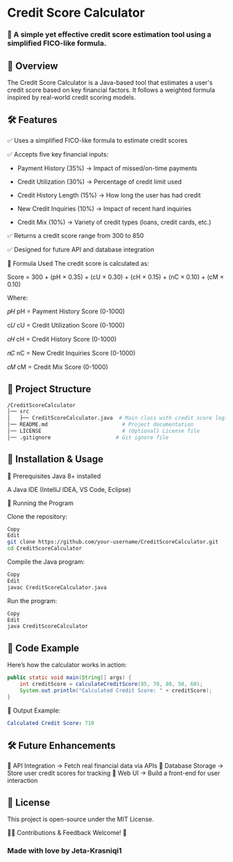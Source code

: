 # Credit Score Calculator
### 🚀 A simple yet effective credit score estimation tool using a simplified FICO-like formula.

## 📌 Overview
The Credit Score Calculator is a Java-based tool that estimates a user's credit score based on key financial factors. It follows a weighted formula inspired by real-world credit scoring models.

## 🛠 Features
✅ Uses a simplified FICO-like formula to estimate credit scores

✅ Accepts five key financial inputs:

- Payment History (35%) → Impact of missed/on-time payments

- Credit Utilization (30%) → Percentage of credit limit used

- Credit History Length (15%) → How long the user has had credit

- New Credit Inquiries (10%) → Impact of recent hard inquiries

- Credit Mix (10%) → Variety of credit types (loans, credit cards, etc.)
  
✅ Returns a credit score range from 300 to 850

✅ Designed for future API and database integration

📌 Formula Used
The credit score is calculated as:

Score = 300 + (pH × 0.35) + (cU × 0.30) + (cH × 0.15) + (nC × 0.10) + (cM × 0.10)

Where:

𝑝𝐻
pH = Payment History Score (0-1000)


c𝑈
cU = Credit Utilization Score (0-1000)

𝑐𝐻
cH = Credit History Score (0-1000)

𝑛𝐶
nC = New Credit Inquiries Score (0-1000)

𝑐𝑀
cM = Credit Mix Score (0-1000)

## 📂 Project Structure
```bash
/CreditScoreCalculator
│── src
│   ├── CreditScoreCalculator.java  # Main class with credit score logic
│── README.md                        # Project documentation
│── LICENSE                          # (Optional) License file
│── .gitignore                     # Git ignore file
```
## 🚀 Installation & Usage
🔹 Prerequisites
Java 8+ installed

A Java IDE (IntelliJ IDEA, VS Code, Eclipse)

🔹 Running the Program

Clone the repository:

```sh
Copy
Edit
git clone https://github.com/your-username/CreditScoreCalculator.git
cd CreditScoreCalculator
```
Compile the Java program:

```sh
Copy
Edit
javac CreditScoreCalculator.java
```
Run the program:

```sh
Copy
Edit
java CreditScoreCalculator
```
## 📌 Code Example
Here’s how the calculator works in action:

```java
public static void main(String[] args) {
    int creditScore = calculateCreditScore(85, 70, 80, 50, 60);
    System.out.println("Calculated Credit Score: " + creditScore);
}
```
📝 Output Example:
```yaml
Calculated Credit Score: 710
```
## 🛠 Future Enhancements
📌 API Integration → Fetch real financial data via APIs
📌 Database Storage → Store user credit scores for tracking
📌 Web UI → Build a front-end for user interaction

## 📜 License
This project is open-source under the MIT License.

👨‍💻 Contributions & Feedback Welcome! 🚀

### Made with love by Jeta-Krasniqi1

